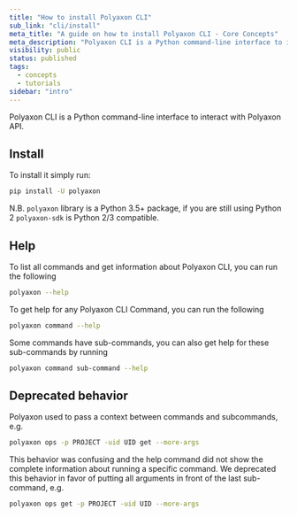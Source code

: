 ```yaml
---
title: "How to install Polyaxon CLI"
sub_link: "cli/install"
meta_title: "A guide on how to install Polyaxon CLI - Core Concepts"
meta_description: "Polyaxon CLI is a Python command-line interface to interact with Polyaxon API."
visibility: public
status: published
tags:
  - concepts
  - tutorials
sidebar: "intro"
---
```


Polyaxon CLI is a Python command-line interface to interact with Polyaxon API.


## Install

To install it simply run:

```bash
pip install -U polyaxon
```

N.B. `polyaxon` library is a Python 3.5+ package, if you are still using Python 2 `polyaxon-sdk` is Python 2/3 compatible.

## Help

To list all commands and get information about Polyaxon CLI, you can run the following

```bash
polyaxon --help
```

To get help for any Polyaxon CLI Command, you can run the following

```bash
polyaxon command --help
```

Some commands have sub-commands, you can also get help for these sub-commands by running

```bash
polyaxon command sub-command --help
```

## Deprecated behavior

Polyaxon used to pass a context between commands and subcommands, e.g.

```bash
polyaxon ops -p PROJECT -uid UID get --more-args
```

This behavior was confusing and the help command did not show the complete information about running a specific command.
We deprecated this behavior in favor of putting all arguments in front of the last sub-command, e.g.

```bash
polyaxon ops get -p PROJECT -uid UID --more-args
```
